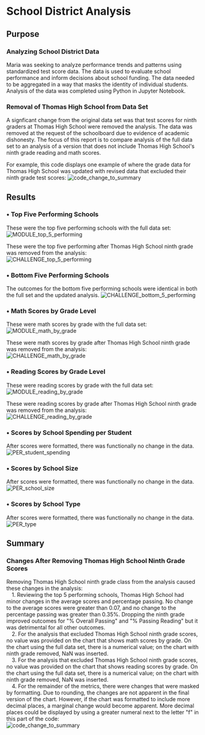 # School District Analysis

## Purpose

### Analyzing School District Data
Maria was seeking to analyze performance trends and patterns using standardized test score data. The data is used to evaluate school performance and inform decisions about school funding. The data needed to be aggregated in a way that masks the identity of individual students. Analysis of the data was completed using Python in Jupyter Notebook.

### Removal of Thomas High School from Data Set
A signficant change from the original data set was that test scores for ninth graders at Thomas High School were removed the analysis. The data was removed at the request of the schoolboard due to evidence of academic dishonesty. The focus of this report is to compare analysis of the full data set to an analysis of a version that does not include Thomas High School's ninth grade reading and math scores.

For example, this code displays one example of where the grade data for Thomas High School was updated with revised data that excluded their ninth grade test scores:
![code_change_to_summary](https://user-images.githubusercontent.com/24308495/137845389-a7f9855e-43ed-488d-9ec5-c8e69311a710.PNG)


## Results

### •	Top Five Performing Schools
These were the top five performing schools with the full data set:<br>
![MODULE_top_5_performing](https://user-images.githubusercontent.com/24308495/137844447-3ef57a91-23e0-47c1-be79-db6246ea3f28.PNG)

These were the top five performing after Thomas High School ninth grade was removed from the analysis:<br>
![CHALLENGE_top_5_performing](https://user-images.githubusercontent.com/24308495/137844682-f1686e6b-f926-4a9f-a07d-d69ef0612e34.PNG)

### •	Bottom Five Performing Schools
The outcomes for the bottom five performing schools were identical in both the full set and the updated analysis.
![CHALLENGE_bottom_5_performing](https://user-images.githubusercontent.com/24308495/137844865-d8848005-e329-48d2-8bcf-ef712b4f64da.PNG)

### •	Math Scores by Grade Level
These were math scores by grade with the full data set:<br>
![MODULE_math_by_grade](https://user-images.githubusercontent.com/24308495/137846184-2f1136b9-7bc2-428b-bbd4-dde68b5f3aab.PNG)

These were math scores by grade after Thomas High School ninth grade was removed from the analysis:<br>
![CHALLENGE_math_by_grade](https://user-images.githubusercontent.com/24308495/137846250-b6fe45d4-c99b-4172-b0c5-ce669833b487.PNG)

### •	Reading Scores by Grade Level
These were reading scores by grade with the full data set:<br>
![MODULE_reading_by_grade](https://user-images.githubusercontent.com/24308495/137846227-d2d09733-354a-435c-b3d2-598fef78f2ce.PNG)

These were reading scores by grade after Thomas High School ninth grade was removed from the analysis:<br>
![CHALLENGE_reading_by_grade](https://user-images.githubusercontent.com/24308495/137846273-3c8184bc-9ac6-40b3-b155-08ee27280a75.PNG)

### •	Scores by School Spending per Student
After scores were formatted, there was functionally no change in the data.
![PER_student_spending](https://user-images.githubusercontent.com/24308495/137847096-eee847d7-dad7-4245-872c-2f895aaa29c7.PNG)

### •	Scores by School Size
After scores were formatted, there was functionally no change in the data.
![PER_school_size](https://user-images.githubusercontent.com/24308495/137847064-736e6790-9919-4b2a-b781-1b796566343c.PNG)

### •	Scores by School Type
After scores were formatted, there was functionally no change in the data.
![PER_type](https://user-images.githubusercontent.com/24308495/137847055-958e1e3b-2df9-4ebe-a998-12d5bf4192ed.PNG)

## Summary

### Changes After Removing Thomas High School Ninth Grade Scores
Removing Thomas High School ninth grade class from the analysis caused these changes in the analysis:<br>
&emsp;1. Reviewing the top 5 performing schools, Thomas High School had minor changes in the average scores and percentage passing. No change to the average scores were greater than 0.07, and no change to the percentage passing was greater than 0.35%. Dropping the ninth grade improved outcomes for "% Overall Passing" and "% Passing Reading" but it was detrimental for all other outcomes.<br>
&emsp;2. For the analysis that excluded Thomas High School ninth grade scores, no value was provided on the chart that shows math scores by grade. On the chart using the full data set, there is a numerical value; on the chart with ninth grade removed, NaN was inserted.<br>
&emsp;3. For the analysis that excluded Thomas High School ninth grade scores, no value was provided on the chart that shows reading scores by grade. On the chart using the full data set, there is a numerical value; on the chart with ninth grade removed, NaN was inserted.<br>
&emsp;4. For the remainder of the metrics, there were changes that were masked by formatting. Due to rounding, the changes are not apparent in the final version of the chart. However, if the chart was formatted to include more decimal places, a marginal change would become apparent. More decimal places could be displayed by using a greater numeral next to the letter "f" in this part of the code:<br>
![code_change_to_summary](https://user-images.githubusercontent.com/24308495/137849243-bd11af03-edf7-49ba-821f-602ea0a4a4ac.PNG)
